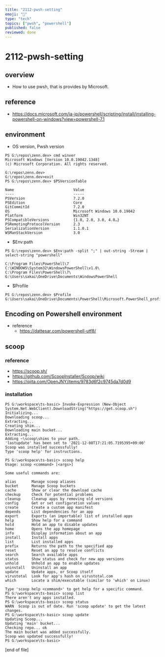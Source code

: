 ```yaml
---
title: "2112-pwsh-setting"
emoji: "🦔"
type: "tech"
topics: ["pwsh", "powershell"]
published: false
reviewed: done
---
```

# 2112-pwsh-setting

## overview
- How to use pwsh, that is provides by Microsoft.

## reference
- https://docs.microsoft.com/ja-jp/powershell/scripting/install/installing-powershell-on-windows?view=powershell-7.1

## environment
- OS version, Pwsh version
```
PS G:\repos\zenn.dev> cmd winver
Microsoft Windows [Version 10.0.19042.1348]
(c) Microsoft Corporation. All rights reserved.

G:\repos\zenn.dev>
G:\repos\zenn.dev>exit
PS G:\repos\zenn.dev> $PSVersionTable

Name                           Value
----                           -----
PSVersion                      7.2.0
PSEdition                      Core
GitCommitId                    7.2.0
OS                             Microsoft Windows 10.0.19042
Platform                       Win32NT
PSCompatibleVersions           {1.0, 2.0, 3.0, 4.0…}
PSRemotingProtocolVersion      2.3
SerializationVersion           1.1.0.1
WSManStackVersion              3.0

```

- $Env:path
```
PS G:\repos\zenn.dev> $Env:path -split ";" | out-string -Stream | select-string "powershell"

C:\Program Files\PowerShell\7
C:\WINDOWS\System32\WindowsPowerShell\v1.0\
C:\Program Files\PowerShell\7\
G:\Users\sakai\OneDrive\Documents\WindowsPowerShell
```

- $Profile
```
PS G:\repos\zenn.dev> $Profile
G:\Users\sakai\OneDrive\Documents\PowerShell\Microsoft.PowerShell_profile.ps1
```

## Encoding on Powershell environment

- reference
  - https://dattesar.com/powershell-utf8/

## scoop

### reference
- https://scoop.sh/
- https://github.com/ScoopInstaller/Scoop/wiki
- https://qiita.com/OpenJNY/items/9783d6f2c9745da7d0d9
### installation
```
PS G:\workspace\ts-basic> Invoke-Expression (New-Object System.Net.WebClient).DownloadString("https://get.scoop.sh")
Initializing...
Downloading scoop...
Extracting...
Creating shim...
Downloading main bucket...
Extracting...
Adding ~\scoop\shims to your path.
'lastupdate' has been set to '2021-12-08T17:21:05.7195395+09:00'
Scoop was installed successfully!
Type 'scoop help' for instructions.

PS G:\workspace\ts-basic> scoop help
Usage: scoop <command> [<args>]

Some useful commands are:

alias       Manage scoop aliases
bucket      Manage Scoop buckets
cache       Show or clear the download cache
checkup     Check for potential problems
cleanup     Cleanup apps by removing old versions
config      Get or set configuration values
create      Create a custom app manifest
depends     List dependencies for an app
export      Exports (an importable) list of installed apps
help        Show help for a command
hold        Hold an app to disable updates
home        Opens the app homepage
info        Display information about an app
install     Install apps
list        List installed apps
prefix      Returns the path to the specified app
reset       Reset an app to resolve conflicts
search      Search available apps
status      Show status and check for new app versions
unhold      Unhold an app to enable updates
uninstall   Uninstall an app
update      Update apps, or Scoop itself
virustotal  Look for app's hash on virustotal.com
which       Locate a shim/executable (similar to 'which' on Linux)

Type 'scoop help <command>' to get help for a specific command.
PS G:\workspace\ts-basic> scoop list
There aren't any apps installed.
PS G:\workspace\ts-basic> scoop status
WARN  Scoop is out of date. Run 'scoop update' to get the latest changes.
PS G:\workspace\ts-basic> scoop update
Updating Scoop...
Updating 'main' bucket...
Checking repo... ok
The main bucket was added successfully.
Scoop was updated successfully!
PS G:\workspace\ts-basic>
```

[end of file]
